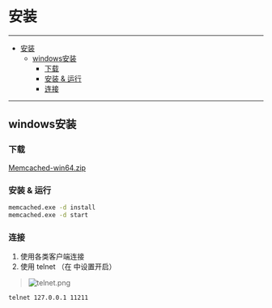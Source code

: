 # 安装

---

- [安装](#安装)
  - [windows安装](#windows安装)
    - [下载](#下载)
    - [安装 & 运行](#安装--运行)
    - [连接](#连接)

---

## windows安装

### 下载

[Memcached-win64.zip](https://pan.baidu.com/s/1hqEu6ag)

### 安装 & 运行

``` bat
memcached.exe -d install
memcached.exe -d start
```

### 连接

1. 使用各类客户端连接
2. 使用 telnet （在 中设置开启）

> ![telnet.png](./telnet.png)

``` bash
telnet 127.0.0.1 11211
```
